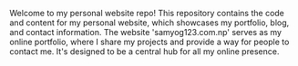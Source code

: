 Welcome to my personal website repo! This repository contains the code and content for my personal website, which showcases my portfolio, blog, and contact information. 
The website 'samyog123.com.np' serves as my online portfolio, where I share my projects and provide a way for people to contact me. It's designed to be a central hub for all my online presence.

